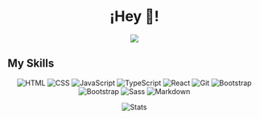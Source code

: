 <h1 align="center">¡Hey 👋!</h1>

<p align="center">
    <img src="https://komarev.com/ghpvc/?username=4ndev&color=blue"/> 
</p>

<h2>My Skills</h2>
<P align="center">
    <img alt="HTML" src="https://img.shields.io/badge/HTML-E34F26.svg?logo=html5&logoColor=white">
    <img alt="CSS" src="https://img.shields.io/badge/CSS-1572B6.svg?logo=css3&logoColor=white">
    <img alt="JavaScript" src="https://img.shields.io/badge/JavaScript-F7DF1E.svg?logo=javascript&logoColor=black">    
    <img alt="TypeScript" src="https://img.shields.io/badge/TypeScript-007ACC.svg?logo=typescript&logoColor=white">
    <img alt="React" src="https://img.shields.io/badge/React-61DAFB.svg?logo=react&logoColor=black">
    <img alt="Git" src="https://img.shields.io/badge/Git-F05033.svg?logo=git&logoColor=white">
    <img alt="Bootstrap" src="https://img.shields.io/badge/Bootstrap-7952B3.svg?logo=bootstrap&logoColor=white">
    <img alt="Bootstrap" src="https://img.shields.io/badge/less-blue?logo=less">
    <img alt="Sass" src="https://img.shields.io/badge/Sass-CC6699.svg?logo=sass&logoColor=white">
    <img alt="Markdown" src="https://img.shields.io/badge/Markdown-000000.svg?logo=markdown&logoColor=white">    
</P>

<p align="center">
    <img alt="Stats" src="https://github-readme-stats.vercel.app/api/top-langs/?username=4ndev&layout=compact&theme=dracula&hide_border=true">
</p>

<!--
**4ndev/4ndev** is a ✨ _special_ ✨ repository because its `README.md` (this file) appears on your GitHub profile.

Here are some ideas to get you started:

- 🔭 I’m currently working on ...
- 🌱 I’m currently learning ...
- 👯 I’m looking to collaborate on ...
- 🤔 I’m looking for help with ...
- 💬 Ask me about ...
- 📫 How to reach me: ...
- 😄 Pronouns: ...
- ⚡ Fun fact: ...
-->
